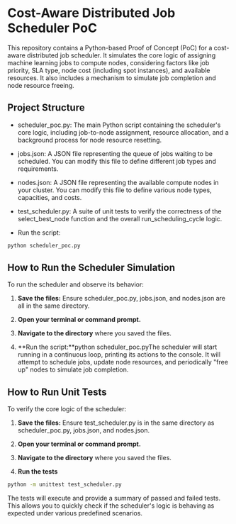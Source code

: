 **Cost-Aware Distributed Job Scheduler PoC**
============================================

This repository contains a Python-based Proof of Concept (PoC) for a cost-aware distributed job scheduler. It simulates the core logic of assigning machine learning jobs to compute nodes, considering factors like job priority, SLA type, node cost (including spot instances), and available resources. It also includes a mechanism to simulate job completion and node resource freeing.

**Project Structure**
---------------------

*   scheduler\_poc.py: The main Python script containing the scheduler's core logic, including job-to-node assignment, resource allocation, and a background process for node resource resetting.
    
*   jobs.json: A JSON file representing the queue of jobs waiting to be scheduled. You can modify this file to define different job types and requirements.
    
*   nodes.json: A JSON file representing the available compute nodes in your cluster. You can modify this file to define various node types, capacities, and costs.
    
*   test\_scheduler.py: A suite of unit tests to verify the correctness of the select\_best\_node function and the overall run\_scheduling\_cycle logic.
*   Run the script:
```bash
python scheduler_poc.py
```

    

**How to Run the Scheduler Simulation**
---------------------------------------

To run the scheduler and observe its behavior:

1.  **Save the files:** Ensure scheduler\_poc.py, jobs.json, and nodes.json are all in the same directory.
    
2.  **Open your terminal or command prompt.**
    
3.  **Navigate to the directory** where you saved the files.
    
4.  **Run the script:**python scheduler\_poc.pyThe scheduler will start running in a continuous loop, printing its actions to the console. It will attempt to schedule jobs, update node resources, and periodically "free up" nodes to simulate job completion.
    

**How to Run Unit Tests**
-------------------------

To verify the core logic of the scheduler:

1.  **Save the files:** Ensure test\_scheduler.py is in the same directory as scheduler\_poc.py, jobs.json, and nodes.json.
    
2.  **Open your terminal or command prompt.**
    
3.  **Navigate to the directory** where you saved the files.
4.  **Run the tests**
```bash
python -m unittest test_scheduler.py
```

The tests will execute and provide a summary of passed and failed tests. This allows you to quickly check if the scheduler's logic is behaving as expected under various predefined scenarios.

